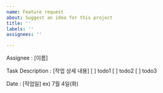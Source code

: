 ```yaml
---
name: Feature request
about: Suggest an idea for this project
title: ''
labels: ''
assignees: ''

---
```


Assignee : [이름]

Task Description : [작업 상세 내용]
[ ] todo1
[ ] todo2
[ ] todo3

Date : [작업일] ex) 7월 4일(화)
